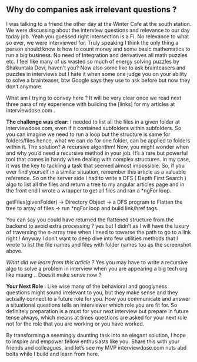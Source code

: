 ## Why do companies ask irrelevant questions ?

I was talking to a friend the other day at the Winter Cafe at the south station. We were discussing about the interview questions and relevance to our day today job. Yeah you guessed right intersection is a Fi. No relevance to what so ever, we were interviewed for. Truly speaking I think the only thing a person should know is how to count money and some basic mathematics to run a big business. No need of Integration and derivatives all math puzzles etc.
I feel like many of us wasted so much of energy solving puzzles by Shakuntala Devi, haven’t you? Now also some like to ask brainteasers and puzzles in interviews but I hate it when some one judge you on your ability to solve a brainteaser, btw Google says they use to ask before but now they don’t anymore.

What am I trying to convey here ? It will be very clear once we read next three para of my experience with building the [links] for my articles at interviewdose.com .

**The challenge was clear:** I needed to list all the files in a given folder at interviewdose.com, even if it contained subfolders within subfolders.
So you can imagine we need to run a loop but the structure is same for folders/files hence, what we can do for one folder, can be applied to folders within it. 
The solution? A recursive algorithm! Now, you might wonder when and why you’d need a recursive method in your job. It’s a rare but powerful tool that comes in handy when dealing with complex structures. In my case, it was the key to tackling a task that seemed almost impossible. So, if you ever find yourself in a similar situation, remember this article as a valuable reference.
So on the server side I had to write a DFS ( Depth First Search ) algo to list all the files and return a tree to my angular articles page and in the front end I wrote a wrapper to get all files and ran a *ngFor loop.

getFiles(givenFolder) -> Directory Object -> a DFS program to Flatten the tree to array of files -> run *ngFor loop and build link/href tags.

You can say you could have returned the flattened structure from the backend to avoid extra processing ? yes but I didn’t as I will have the luxury of traversing the n-array tree when I need to traverse the path to go to a link right ! Anyway I don’t want to deep dive into few utilities methods that I wrote to list the file names and files with folder names too as the screenshot above.

*What did we learn from this article ?* Yes you may have to write a recursive algo to solve a problem in interview when you are appearing a big tech org like maang .. Does it make sense now ?

**Your Next Role :** Like wise many of the behavioral and googlyness questions might sound irrelevant to you, but they make sense and they actually connect to a future role for you. How you communicate and answer a situational questions tells an interviewer which role you are fit for. So definitely preparation is a must for your next interview but prepare in future tense always, which means at times questions are asked for your next role not for the role that you are working or you have worked.

By transforming a seemingly daunting task into an elegant solution, I hope to inspire and empower fellow enthusiasts like you. Share this with your friends and colleagues, and let’s see my MVP interviewdose.com nuts abd bolts while I build and learn from here. 
